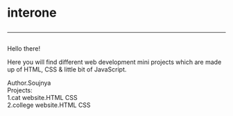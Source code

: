# interone <hr>
Hello there!<br>
<p>Here you will find different web development mini projects which are made up of HTML, CSS & little bit of JavaScript.<br></p>
Author.Soujnya<br>
Projects:<br>
1.cat website.HTML CSS<br>
2.college website.HTML CSS
